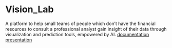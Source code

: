 # Vision_Lab
A platform to help small teams of people which don’t have the financial resources to consult a professional analyst gain insight of their data through visualization and prediction tools, empowered by AI.
<a href="https://docs.google.com/document/d/1BL1JKj45IL-ECRy2uvYYaHIwALWS-e4xudvIFCJ4ClY/edit?usp=sharing">documentation</a> <br>
<a href="https://www.canva.com/design/DAFkDbwtuQk/wPXNPeSAB-6tIlOy8iHwLQ/edit?utm_content=DAFkDbwtuQk&utm_campaign=designshare&utm_medium=link2&utm_source=sharebutton">presentation</a>
